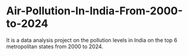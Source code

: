 # Air-Pollution-In-India-From-2000-to-2024
It is a data analysis project on the pollution levels in India on the top 6 metropolitan states from 2000 to 2024.
